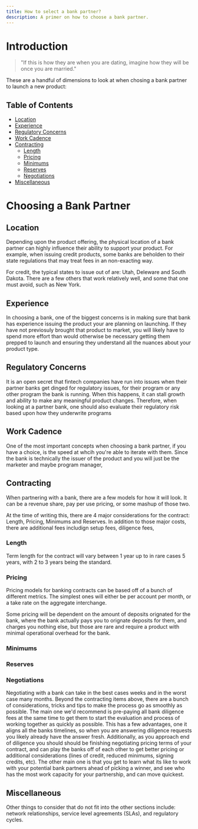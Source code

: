 ```yaml
---
title: How to select a bank partner?
description: A primer on how to choose a bank partner.
---
```

# Introduction
> "If this is how they are when you are dating, imagine how they will be once you are married."

These are a handful of dimensions to look at when chosing a bank partner to launch a new product:


## Table of Contents

* [Location](#location)
* [Experience](#experience)
* [Regulatory Concerns](#regulatory-concerns)
* [Work Cadence](#work-cadence)
* [Contracting](#contracting)
  * [Length](#length)
  * [Pricing](#pricing)
  * [Minimums](#minimums)
  * [Reserves](#reserves)
  * [Negotiations](#negotiations)
* [Miscellaneous](#miscellaneous)
# Choosing a Bank Partner
## Location
Depending upon the product offering, the physical location of a bank partner can highly influence their ability to support your product. For example, when issuing credit products, some banks are beholden to their state regulations that may treat fees in an non-exacting way.

For credit, the typical states to issue out of are: Utah, Deleware and South Dakota. There are a few others that work relatively well, and some that one must avoid, such as New York.

## Experience
In choosing a bank, one of the biggest concerns is in making sure that bank has experience issuing the product your are planning on launching. If they have not previosuly brought that product to market, you will likely have to spend more effort than would otherwise be necessary getting them prepped to launch and ensuring they understand all the nuances about your product type.

## Regulatory Concerns
It is an open secret that fintech companies have run into issues when their partner banks get dinged for regulatory issues, for their program or any other program the bank is running.  When this happens, it can stall growth and ability to make any meaningful product changes.  Therefore, when looking at a partner bank, one should also evaluate their regulatory risk based upon how they underwrite programs

## Work Cadence
One of the most important concepts when choosing a bank partner, if you have a choice, is the speed at whcih you're able to iterate with them.  Since the bank is technically the issuer of the product and you will just be the marketer and maybe program manager, 

## Contracting
When partnering with a bank, there are a few models for how it will look.  It can be a revenue share, pay per use pricing, or some mashup of those two.  

At the time of writing this, there are 4 major considerations for the contract: Length, Pricing, Minimums and Reserves.  In addition to those major costs, there are additional fees includign setup fees, diligence fees, 

### Length

Term length for the contract will vary between 1 year up to in rare cases 5 years, with 2 to 3 years being the standard.  
### Pricing
Pricing models for banking contracts can be based off of a bunch of different metrics. The simplest ones will either be per account per month, or a take rate on the aggregate interchange.  

Some pricing will be dependent on the amount of deposits orignated for the bank, where the bank actually pays you to orignate deposits for them, and charges you nothing else, but those are rare and require a product with minimal operational overhead for the bank.

### Minimums


### Reserves

### Negotiations
Negotiating with a bank can take in the best cases weeks and in the worst case many months.  Beyond the contracting items above, there are a bunch of considerations, tricks and tips to make the process go as smoothly as possible.  The main one we'd recommend is pre-paying all bank diligence fees at the same time to get them to start the evaluation and process of working together as quickly as possible. This has a few advantages, one it aligns all the banks timelines, so when you are answering diligence requests you likely already have the answer fresh. Additionally, as you approach end of diligence you should should be finishing negotiating pricing terms of your contract, and can play the banks off of each other to get better pricing or additional considerations (lines of credit, reduced minimums, signing credits, etc).  The other main one is that you get to learn what its like to work with your potential bank partners ahead of picking a winner, and see who has the most work capacity for your partnership, and can move quickest.

## Miscellaneous
Other things to consider that do not fit into the other sections include: network relationships, service level agreements (SLAs), and regulatory cycles.